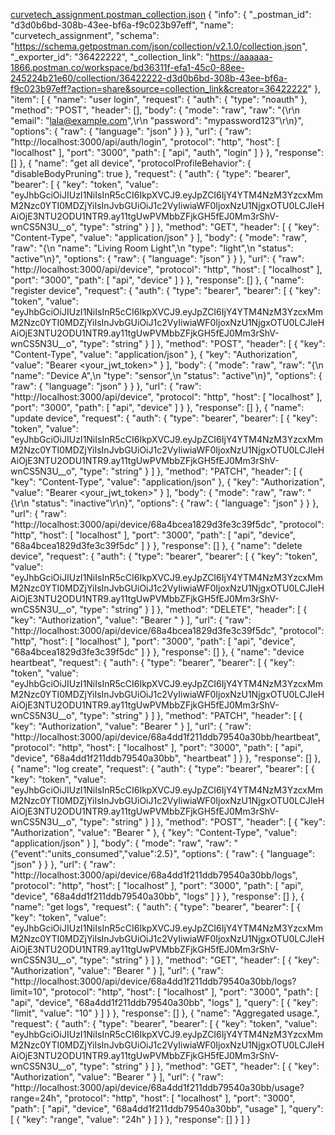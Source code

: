 [curvetech_assignment.postman_collection.json](https://github.com/user-attachments/files/21904613/curvetech_assignment.postman_collection.json)
{
	"info": {
		"_postman_id": "d3d0b6bd-308b-43ee-bf6a-f9c023b97eff",
		"name": "curvetech_assignment",
		"schema": "https://schema.getpostman.com/json/collection/v2.1.0/collection.json",
		"_exporter_id": "36422222",
		"_collection_link": "https://aaaaaa-1866.postman.co/workspace/bd36311f-efa1-45c0-88ee-245224b21e60/collection/36422222-d3d0b6bd-308b-43ee-bf6a-f9c023b97eff?action=share&source=collection_link&creator=36422222"
	},
	"item": [
		{
			"name": "user login",
			"request": {
				"auth": {
					"type": "noauth"
				},
				"method": "POST",
				"header": [],
				"body": {
					"mode": "raw",
					"raw": "{\r\n  \"email\": \"lala@example.com\",\r\n  \"password\": \"mypassword123\"\r\n}",
					"options": {
						"raw": {
							"language": "json"
						}
					}
				},
				"url": {
					"raw": "http://localhost:3000/api/auth/login",
					"protocol": "http",
					"host": [
						"localhost"
					],
					"port": "3000",
					"path": [
						"api",
						"auth",
						"login"
					]
				}
			},
			"response": []
		},
		{
			"name": "get all device",
			"protocolProfileBehavior": {
				"disableBodyPruning": true
			},
			"request": {
				"auth": {
					"type": "bearer",
					"bearer": [
						{
							"key": "token",
							"value": "eyJhbGciOiJIUzI1NiIsInR5cCI6IkpXVCJ9.eyJpZCI6IjY4YTM4NzM3YzcxMmM2Nzc0YTI0MDZjYiIsInJvbGUiOiJ1c2VyIiwiaWF0IjoxNzU1NjgxOTU0LCJleHAiOjE3NTU2ODU1NTR9.ay11tgUwPVMbbZFjkGH5fEJ0Mm3rShV-wnCS5N3U__o",
							"type": "string"
						}
					]
				},
				"method": "GET",
				"header": [
					{
						"key": "Content-Type",
						"value": "application/json"
					}
				],
				"body": {
					"mode": "raw",
					"raw": "{\n  \"name\": \"Living Room Light\",\n  \"type\": \"light\",\n  \"status\": \"active\"\n}",
					"options": {
						"raw": {
							"language": "json"
						}
					}
				},
				"url": {
					"raw": "http://localhost:3000/api/device",
					"protocol": "http",
					"host": [
						"localhost"
					],
					"port": "3000",
					"path": [
						"api",
						"device"
					]
				}
			},
			"response": []
		},
		{
			"name": "register device",
			"request": {
				"auth": {
					"type": "bearer",
					"bearer": [
						{
							"key": "token",
							"value": "eyJhbGciOiJIUzI1NiIsInR5cCI6IkpXVCJ9.eyJpZCI6IjY4YTM4NzM3YzcxMmM2Nzc0YTI0MDZjYiIsInJvbGUiOiJ1c2VyIiwiaWF0IjoxNzU1NjgxOTU0LCJleHAiOjE3NTU2ODU1NTR9.ay11tgUwPVMbbZFjkGH5fEJ0Mm3rShV-wnCS5N3U__o",
							"type": "string"
						}
					]
				},
				"method": "POST",
				"header": [
					{
						"key": "Content-Type",
						"value": "application/json"
					},
					{
						"key": "Authorization",
						"value": "Bearer <your_jwt_token>"
					}
				],
				"body": {
					"mode": "raw",
					"raw": "{\n  \"name\": \"Device A\",\n  \"type\": \"sensor\",\n  \"status\": \"active\"\n}",
					"options": {
						"raw": {
							"language": "json"
						}
					}
				},
				"url": {
					"raw": "http://localhost:3000/api/device",
					"protocol": "http",
					"host": [
						"localhost"
					],
					"port": "3000",
					"path": [
						"api",
						"device"
					]
				}
			},
			"response": []
		},
		{
			"name": "update device",
			"request": {
				"auth": {
					"type": "bearer",
					"bearer": [
						{
							"key": "token",
							"value": "eyJhbGciOiJIUzI1NiIsInR5cCI6IkpXVCJ9.eyJpZCI6IjY4YTM4NzM3YzcxMmM2Nzc0YTI0MDZjYiIsInJvbGUiOiJ1c2VyIiwiaWF0IjoxNzU1NjgxOTU0LCJleHAiOjE3NTU2ODU1NTR9.ay11tgUwPVMbbZFjkGH5fEJ0Mm3rShV-wnCS5N3U__o",
							"type": "string"
						}
					]
				},
				"method": "PATCH",
				"header": [
					{
						"key": "Content-Type",
						"value": "application/json"
					},
					{
						"key": "Authorization",
						"value": "Bearer <your_jwt_token>"
					}
				],
				"body": {
					"mode": "raw",
					"raw": "{\r\n  \"status\": \"inactive\"\r\n}",
					"options": {
						"raw": {
							"language": "json"
						}
					}
				},
				"url": {
					"raw": "http://localhost:3000/api/device/68a4bcea1829d3fe3c39f5dc",
					"protocol": "http",
					"host": [
						"localhost"
					],
					"port": "3000",
					"path": [
						"api",
						"device",
						"68a4bcea1829d3fe3c39f5dc"
					]
				}
			},
			"response": []
		},
		{
			"name": "delete device",
			"request": {
				"auth": {
					"type": "bearer",
					"bearer": [
						{
							"key": "token",
							"value": "eyJhbGciOiJIUzI1NiIsInR5cCI6IkpXVCJ9.eyJpZCI6IjY4YTM4NzM3YzcxMmM2Nzc0YTI0MDZjYiIsInJvbGUiOiJ1c2VyIiwiaWF0IjoxNzU1NjgxOTU0LCJleHAiOjE3NTU2ODU1NTR9.ay11tgUwPVMbbZFjkGH5fEJ0Mm3rShV-wnCS5N3U__o",
							"type": "string"
						}
					]
				},
				"method": "DELETE",
				"header": [
					{
						"key": "Authorization",
						"value": "Bearer <token>"
					}
				],
				"url": {
					"raw": "http://localhost:3000/api/device/68a4bcea1829d3fe3c39f5dc",
					"protocol": "http",
					"host": [
						"localhost"
					],
					"port": "3000",
					"path": [
						"api",
						"device",
						"68a4bcea1829d3fe3c39f5dc"
					]
				}
			},
			"response": []
		},
		{
			"name": "device heartbeat",
			"request": {
				"auth": {
					"type": "bearer",
					"bearer": [
						{
							"key": "token",
							"value": "eyJhbGciOiJIUzI1NiIsInR5cCI6IkpXVCJ9.eyJpZCI6IjY4YTM4NzM3YzcxMmM2Nzc0YTI0MDZjYiIsInJvbGUiOiJ1c2VyIiwiaWF0IjoxNzU1NjgxOTU0LCJleHAiOjE3NTU2ODU1NTR9.ay11tgUwPVMbbZFjkGH5fEJ0Mm3rShV-wnCS5N3U__o",
							"type": "string"
						}
					]
				},
				"method": "PATCH",
				"header": [
					{
						"key": "Authorization",
						"value": "Bearer <token>"
					}
				],
				"url": {
					"raw": "http://localhost:3000/api/device/68a4dd1f211ddb79540a30bb/heartbeat",
					"protocol": "http",
					"host": [
						"localhost"
					],
					"port": "3000",
					"path": [
						"api",
						"device",
						"68a4dd1f211ddb79540a30bb",
						"heartbeat"
					]
				}
			},
			"response": []
		},
		{
			"name": "log create",
			"request": {
				"auth": {
					"type": "bearer",
					"bearer": [
						{
							"key": "token",
							"value": "eyJhbGciOiJIUzI1NiIsInR5cCI6IkpXVCJ9.eyJpZCI6IjY4YTM4NzM3YzcxMmM2Nzc0YTI0MDZjYiIsInJvbGUiOiJ1c2VyIiwiaWF0IjoxNzU1NjgxOTU0LCJleHAiOjE3NTU2ODU1NTR9.ay11tgUwPVMbbZFjkGH5fEJ0Mm3rShV-wnCS5N3U__o",
							"type": "string"
						}
					]
				},
				"method": "POST",
				"header": [
					{
						"key": "Authorization",
						"value": "Bearer <token>"
					},
					{
						"key": "Content-Type",
						"value": "application/json"
					}
				],
				"body": {
					"mode": "raw",
					"raw": "{\"event\":\"units_consumed\",\"value\":2.5}",
					"options": {
						"raw": {
							"language": "json"
						}
					}
				},
				"url": {
					"raw": "http://localhost:3000/api/device/68a4dd1f211ddb79540a30bb/logs",
					"protocol": "http",
					"host": [
						"localhost"
					],
					"port": "3000",
					"path": [
						"api",
						"device",
						"68a4dd1f211ddb79540a30bb",
						"logs"
					]
				}
			},
			"response": []
		},
		{
			"name": "get logs",
			"request": {
				"auth": {
					"type": "bearer",
					"bearer": [
						{
							"key": "token",
							"value": "eyJhbGciOiJIUzI1NiIsInR5cCI6IkpXVCJ9.eyJpZCI6IjY4YTM4NzM3YzcxMmM2Nzc0YTI0MDZjYiIsInJvbGUiOiJ1c2VyIiwiaWF0IjoxNzU1NjgxOTU0LCJleHAiOjE3NTU2ODU1NTR9.ay11tgUwPVMbbZFjkGH5fEJ0Mm3rShV-wnCS5N3U__o",
							"type": "string"
						}
					]
				},
				"method": "GET",
				"header": [
					{
						"key": "Authorization",
						"value": "Bearer <token>"
					}
				],
				"url": {
					"raw": "http://localhost:3000/api/device/68a4dd1f211ddb79540a30bb/logs?limit=10",
					"protocol": "http",
					"host": [
						"localhost"
					],
					"port": "3000",
					"path": [
						"api",
						"device",
						"68a4dd1f211ddb79540a30bb",
						"logs"
					],
					"query": [
						{
							"key": "limit",
							"value": "10"
						}
					]
				}
			},
			"response": []
		},
		{
			"name": "Aggregated usage.",
			"request": {
				"auth": {
					"type": "bearer",
					"bearer": [
						{
							"key": "token",
							"value": "eyJhbGciOiJIUzI1NiIsInR5cCI6IkpXVCJ9.eyJpZCI6IjY4YTM4NzM3YzcxMmM2Nzc0YTI0MDZjYiIsInJvbGUiOiJ1c2VyIiwiaWF0IjoxNzU1NjgxOTU0LCJleHAiOjE3NTU2ODU1NTR9.ay11tgUwPVMbbZFjkGH5fEJ0Mm3rShV-wnCS5N3U__o",
							"type": "string"
						}
					]
				},
				"method": "GET",
				"header": [
					{
						"key": "Authorization",
						"value": "Bearer <token>"
					}
				],
				"url": {
					"raw": "http://localhost:3000/api/device/68a4dd1f211ddb79540a30bb/usage?range=24h",
					"protocol": "http",
					"host": [
						"localhost"
					],
					"port": "3000",
					"path": [
						"api",
						"device",
						"68a4dd1f211ddb79540a30bb",
						"usage"
					],
					"query": [
						{
							"key": "range",
							"value": "24h"
						}
					]
				}
			},
			"response": []
		}
	]
}
